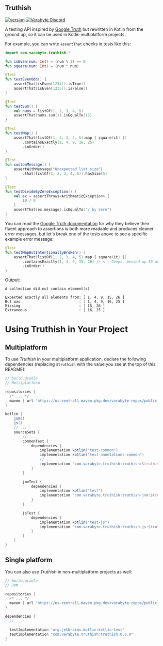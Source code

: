 ## Truthish

[![version](https://img.shields.io/badge/version-0.6.0-yellow.svg)](https://semver.org)
<a href="https://discord.gg/bCdxPr7aTV">
  <img alt="Varabyte Discord" src="https://img.shields.io/discord/886036660767305799.svg?label=&logo=discord&logoColor=ffffff&color=7389D8&labelColor=6A7EC2" />
</a>

A testing API inspired by [Google Truth](https://github.com/google/truth) but
rewritten in Kotlin from the ground up, so it can be used in Kotlin
multiplatform projects.

For example, you can write `assertThat` checks in tests like this:

```kotlin
import com.varabyte.truthish.*

fun isEven(num: Int) = (num % 2) == 0
fun square(num: Int) = (num * num)

@Test
fun testEvenOdd() {
    assertThat(isEven(1234)).isTrue()
    assertThat(isEven(1235)).isFalse()
}

@Test
fun testSum() {
    val nums = listOf(1, 2, 3, 4, 5)
    assertThat(nums.sum()).isEqualTo(15)
}

@Test
fun testMap() {
    assertThat(listOf(1, 2, 3, 4, 5).map { square(it) })
        .containsExactly(1, 4, 9, 16, 25)
        .inOrder()
}

@Test
fun customMessage() {
    assertWithMessage("Unexpected list size")
        .that(listOf(1, 2, 3, 4, 5)).hasSize(5)
}

@Test
fun testDivideByZeroException() {
    val ex = assertThrows<ArithmeticException> {
        10 / 0
    }
    assertThat(ex.message).isEqualTo("/ by zero")
}
```

You can read the [Google Truth documentation](https://truth.dev/) for why they
believe their fluent approach to assertions is both more readable and produces
cleaner error messages, but let's break one of the tests above to see a
specific example error message:

```kotlin
@Test
fun testMapButIntentionallyBroken() {
    assertThat(listOf(1, 2, 3, 4, 5).map { square(it) })
        .containsExactly(1, 4, 9, 15, 26) // <-- Ooops, messed up 16 and 25 here
        .inOrder()
}
```

Output:

```text
A collection did not contain element(s)

Expected exactly all elements from: [ 1, 4, 9, 15, 26 ]
But was                           : [ 1, 4, 9, 16, 25 ]
Missing                           : [ 15, 26 ]
Extraneous                        : [ 16, 25 ]
```

# Using Truthish in Your Project

## Multiplatform

To use *Truthish* in your multiplatform application, declare the following dependencies (replacing `$truthish` with the
value you see at the top of this README):

```groovy
// build.gradle
// Multiplatform

repositories {
  /* ... */
  maven { url 'https://us-central1-maven.pkg.dev/varabyte-repos/public' }
}

kotlin {
    jvm()
    js()
    // ...
    sourceSets {
        // ...
        commonTest {
            dependencies {
                implementation kotlin("test-common")
                implementation kotlin("test-annotations-common")
                // ...
                implementation "com.varabyte.truthish:truthish:$truthish"
            }
        }

        jmvTest {
            dependencies {
                implementation kotlin("test")
                implementation "com.varabyte.truthish:truthish-jvm:$truthish"
            }
        }

        jsTest {
            dependencies {
                implementation kotlin("test-js")
                implementation "com.varabyte.truthish:truthish-js:$truthish"
            }
        }
    }
}
```

## Single platform

You can also use *Truthish* in non-multiplatform projects as well:

```groovy
// build.gradle
// JVM

repositories {
  /* ... */
  maven { url 'https://us-central1-maven.pkg.dev/varabyte-repos/public' }
}

dependencies {
  // ...

  testImplementation "org.jetbrains.kotlin:kotlin-test"
  testImplementation "com.varabyte.truthish:truthish:0.6.0"
}
```